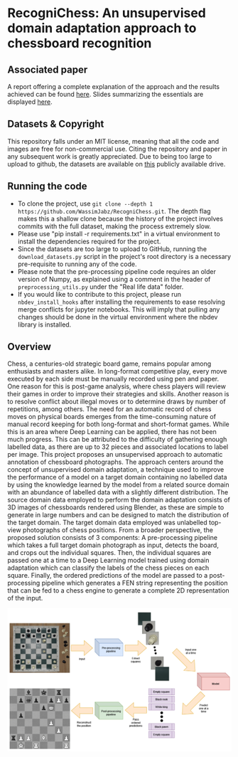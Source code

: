 # RecogniChess: An unsupervised domain adaptation approach to chessboard recognition

## Associated paper
A report offering a complete explanation of the approach and the results achieved can be found [here](https://github.com/WassimJabz/RecogniChess/blob/main/Report.pdf). Slides summarizing the essentials are displayed [here](https://github.com/WassimJabz/RecogniChess/blob/main/Slides.pdf).

## Datasets & Copyright
This repository falls under an MIT license, meaning that all the code and images are free for non-commercial use. Citing the repository and paper in any subsequent work is greatly appreciated. Due to being too large to upload to github, the datasets are available on [this](https://drive.google.com/drive/folders/1B9KRj7lVKPg0xu_1LObeHpQnZCMM65XN?usp=sharing) publicly available drive.

## Running the code
* To clone the project, use `git clone --depth 1 https://github.com/WassimJabz/RecogniChess.git`. The depth flag makes this a shallow clone because the history of the project involves commits with the full dataset, making the process extremely slow.
* Please use "pip install -r requirements.txt" in a virtual environment to install the dependencies required for the project.
* Since the datasets are too large to upload to GitHub, running the `download_datasets.py` script in the project's root directory is a necessary pre-requisite to running any of the code.
* Please note that the pre-processing pipeline code requires an older version of Numpy, as explained using a comment in the header of `preprocessing_utils.py` under the "Real life data" folder.
* If you would like to contribute to this project, please run `nbdev_install_hooks` after installing the requirements to ease resolving merge conflicts for jupyter notebooks. This will imply that pulling any changes should be done in the virtual environment where the nbdev library is installed.

## Overview
Chess, a centuries-old strategic board game, remains popular among enthusiasts and masters alike. In long-format competitive play, every move executed by each side must be manually recorded using pen and paper. One reason for this is post-game analysis, where chess players will review their games in order to improve their strategies and skills. Another reason is to resolve conflict about illegal moves or to determine draws by number of repetitions, among others. The need for an automatic record of chess moves on physical boards emerges from the time-consuming nature of manual record keeping for both long-format and short-format games. While this is an area where Deep Learning can be applied, there has not been much progress. This can be attributed to the difficulty of gathering enough labelled data, as there are up to 32 pieces and associated locations to label per image. This project proposes an unsupervised approach to automatic annotation of chessboard photographs. The approach centers around the concept of unsupervised domain adaptation, a technique used to improve the performance of a model on a target domain containing no labelled data by using the knowledge learned by the model from a related source domain with an abundance of labelled data with a slightly different distribution. The source domain data employed to perform the domain adaptation consists of 3D images of chessboards rendered using Blender, as these are simple to generate in large numbers and can be designed to match the distribution of the target domain. The target domain data employed was unlabelled top-view photographs of chess positions. From a broader perspective, the proposed solution consists of 3 components: A pre-processing pipeline which takes a full target domain photograph as input, detects the board, and crops out the individual squares. Then, the individual squares are passed one at a time to a Deep Learning model trained using domain adaptation which can classify the labels of the chess pieces on each square. Finally, the ordered predictions of the model are passed to a post-processing pipeline which generates a FEN string representing the position that can be fed to a chess engine to generate a complete 2D representation of the input.

<img src="Resources/readme-images/pipeline-overview.png">
